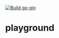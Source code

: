[![Build go-gin](https://github.com/braden0236/playground/actions/workflows/go-gin.yaml/badge.svg?branch=main)](https://github.com/braden0236/playground/actions/workflows/go-gin.yaml)

# playground
